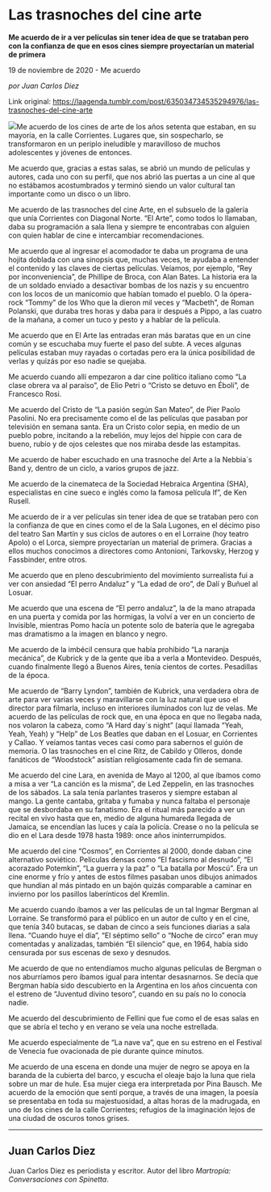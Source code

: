 # Las trasnoches del cine arte

**Me acuerdo de ir a ver películas sin tener idea de que se trataban pero con la confianza de que en esos cines siempre proyectarían un material de primera**

19 de noviembre de 2020 - Me acuerdo

_por Juan Carlos Diez_

Link original: https://laagenda.tumblr.com/post/635034734535294976/las-trasnoches-del-cine-arte

![](https://64.media.tumblr.com/1ccddc0f9678bf93cb914e24d54c23ce/9535e2afc1f98f41-4a/s500x750/3df51ac1c1ebd911d7539da998bc3e2d8ad1faec.jpg)Me acuerdo de los cines de arte de los años setenta que estaban, en su mayoría, en la calle Corrientes. Lugares que, sin sospecharlo, se transformaron en un periplo ineludible y maravilloso de muchos adolescentes y jóvenes de entonces.

Me acuerdo que, gracias a estas salas, se abrió un mundo de películas y autores, cada uno con su perfil, que nos abrió las puertas a un cine al que no estábamos acostumbrados y terminó siendo un valor cultural tan importante como un disco o un libro.

Me acuerdo de las trasnoches del cine Arte, en el subsuelo de la galería que unía Corrientes con Diagonal Norte. “El Arte”, como todos lo llamaban, daba su programación a sala llena y siempre te encontrabas con alguien con quien hablar de cine e intercambiar recomendaciones. 

Me acuerdo que al ingresar el acomodador te daba un programa de una hojita doblada con una sinopsis que, muchas veces, te ayudaba a entender el contenido y las claves de ciertas películas. Veíamos, por ejemplo, “Rey por inconveniencia”, de Phillipe de Broca, con Alan Bates. La historia era la de un soldado enviado a desactivar bombas de los nazis y su encuentro con los locos de un manicomio que habían tomado el pueblo. O la ópera-rock “Tommy” de los Who que la dieron mil veces y “Macbeth”, de Roman Polanski, que duraba tres horas y daba para ir después a Pippo, a las cuatro de la mañana, a comer un tuco y pesto y a hablar de la película.

Me acuerdo que en El Arte las entradas eran más baratas que en un cine común y se escuchaba muy fuerte el paso del subte. A veces algunas películas estaban muy rayadas o cortadas pero era la única posibilidad de verlas y quizás por eso nadie se quejaba.

Me acuerdo cuando allí empezaron a dar cine político italiano como “La clase obrera va al paraíso”, de Elio Petri o “Cristo se detuvo en Éboli”, de Francesco Rosi.

Me acuerdo del Cristo de “La pasión según San Mateo”, de Pier Paolo Pasolini. No era precisamente como el de las películas que pasaban por televisión en semana santa. Era un Cristo color sepia, en medio de un pueblo pobre, incitando a la rebelión, muy lejos del hippie con cara de bueno, rubio y de ojos celestes que nos miraba desde las estampitas.

Me acuerdo de haber escuchado en una trasnoche del Arte a la Nebbia´s Band y, dentro de un ciclo, a varios grupos de jazz. 


Me acuerdo de la cinemateca de la Sociedad Hebraica Argentina (SHA), especialistas en cine sueco e inglés como la famosa película If”, de Ken Rusell.

Me acuerdo de ir a ver películas sin tener idea de que se trataban pero con la confianza de que en cines como el de la Sala Lugones, en el décimo piso del teatro San Martín y sus ciclos de autores o en el Lorraine (hoy teatro Apolo) o el Lorca, siempre proyectarían un material de primera. Gracias a ellos muchos conocimos a directores como Antonioni, Tarkovsky, Herzog y Fassbinder, entre otros.

Me acuerdo que en pleno descubrimiento del movimiento surrealista fui a ver con ansiedad “El perro Andaluz” y “La edad de oro”, de Dalí y Buñuel al Losuar.

Me acuerdo que una escena de “El perro andaluz”, la de la mano atrapada en una puerta y comida por las hormigas, la volví a ver en un concierto de Invisible, mientras Pomo hacía un potente solo de batería que le agregaba mas dramatismo a la imagen en blanco y negro. 

Me acuerdo de la imbécil censura que había prohibido “La naranja mecánica”, de Kubrick y de la gente que iba a verla a Montevideo. Después, cuando finalmente llegó a Buenos Aires, tenía cientos de cortes. Pesadillas de la época.

Me acuerdo de “Barry Lyndon”, también de Kubrick, una verdadera obra de arte para ver varias veces y maravillarse con la luz natural que uso el director para filmarla, incluso en interiores iluminados con luz de velas.
Me acuerdo de las películas de rock que, en una época en que no llegaba nada, nos volaron la cabeza, como “A Hard day´s night” (aquí llamada “Yeah, Yeah, Yeah) y “Help” de Los Beatles que daban en el Losuar, en Corrientes y Callao. Y veíamos tantas veces casi como para sabernos el guión de memoria. O las trasnoches en el cine Ritz, de Cabildo y Olleros, donde fanáticos de “Woodstock” asistían religiosamente cada fin de semana.

Me acuerdo del cine Lara, en avenida de Mayo al 1200, al que íbamos como a misa a ver “La canción es la misma”, de Led Zeppelin, en las trasnoches de los sábados. La sala tenía parlantes traseros y siempre estaban al mango. La gente cantaba, gritaba y fumaba y nunca faltaba el personaje que se desbordaba en su fanatismo. Era el ritual más parecido a ver un recital en vivo hasta que en, medio de alguna humareda llegada de Jamaica, se encendían las luces y caía la policía. Crease o no la película se dio en el Lara desde 1978 hasta 1989: once años ininterrumpidos.

Me acuerdo del cine “Cosmos”, en Corrientes al 2000, donde daban cine alternativo soviético. Películas densas como “El fascismo al desnudo”, “El acorazado Potemkin”, “La guerra y la paz” o “La batalla por Moscú”. Era un cine enorme y frío y antes de estos filmes pasaban unos dibujos animados que hundían al más pintado en un bajón quizás comparable a caminar en invierno por los pasillos laberínticos del Kremlin. 

Me acuerdo cuando íbamos a ver las películas de un tal Ingmar Bergman al Lorraine. Se transformó para el público en un autor de culto y en el cine, que tenía 340 butacas, se daban de cinco a seis funciones diarias a sala llena. “Cuando huye el día”, “El séptimo sello” o “Noche de circo” eran muy comentadas y analizadas, también “El silencio” que, en 1964, había sido censurada por sus escenas de sexo y desnudos.

Me acuerdo de que no entendíamos mucho algunas películas de Bergman o nos aburríamos pero íbamos igual para intentar desasnarnos. Se decía que Bergman había sido descubierto en la Argentina en los años cincuenta con el estreno de “Juventud divino tesoro”, cuando en su país no lo conocía nadie. 

Me acuerdo del descubrimiento de Fellini que fue como el de esas salas en que se abría el techo y en verano se veía una noche estrellada. 

Me acuerdo especialmente de “La nave va”, que en su estreno en el Festival de Venecia fue ovacionada de pie durante quince minutos. 

Me acuerdo de una escena en donde una mujer de negro se apoya en la baranda de la cubierta del barco, y escucha el oleaje bajo la luna que riela sobre un mar de hule. Esa mujer ciega era interpretada por Pina Bausch. Me acuerdo de la emoción que sentí porque, a través de una imagen, la poesía se presentaba en toda su majestuosidad, a altas horas de la madrugada, en uno de los cines de la calle Corrientes; refugios de la imaginación lejos de una ciudad de oscuros tonos grises.






---

 Juan Carlos Diez
-----------------

 Juan Carlos Diez es periodista y escritor. Autor del libro *Martropía: Conversaciones con Spinetta*. 

